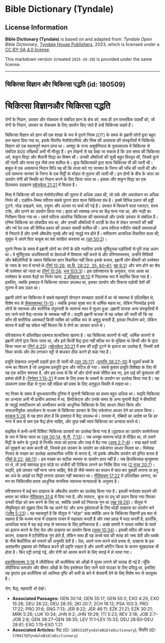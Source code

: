 # Bible Dictionary (Tyndale)

## License Information

**Bible Dictionary (Tyndale)** is based on and adapted from: _Tyndale Open Bible Dictionary_, [Tyndale House Publishers](https://tyndaleopenresources.com/), 2023, which is licensed under a [CC BY-SA 4.0 license](https://creativecommons.org/licenses/by-sa/4.0/legalcode.en).

This markdown version (created `2025-10-20`) is provided under the same license.



--------------------------------

## चिकित्सा विज्ञान और चिकित्सा पद्धति (id: 180509)

चिकित्सा विज्ञान**और चिकित्सा पद्धति**
======================================

रोगों के निदान, उपचार और रोकथाम से संबंधित ज्ञान के क्षेत्र को, साथ ही उन वास्तविक पदार्थों को, जो रोगों के निदान, उपचार या रोकथाम के लिए उपयोग किए जाते हैं उन्हें चिकित्सा कहते हैं।

चिकित्सा विज्ञान को ज्ञान की एक शाखा के रूप में पुराने नियम (OT) के समय के इब्रानी लोगों द्वारा बहुत कम महत्व दिया गया था, इसके विपरीत मेसोपोटामिया और मिस्र की आसपास की संस्कृतियों में चिकित्सा विज्ञान को एक महत्वपूर्ण स्थान प्राप्त था। अश्शूर के राजा अशुर्बनिपाल के पुस्तकालय में चिकित्सा से संबंधित 800 तख्तियाँ अभी भी मौजूद हैं। इन लेखनों से यह देखा जा सकता है कि उस समय की चिकित्सा धर्म, शकुन विद्या और शैतानी विद्या का मिश्रण थी। उनकी औषधियों की सूची बहुत विस्तृत थी, जिसमें कुत्ते की गंदगी और मानव मूत्र जैसे तत्व शामिल थे। कुछ चिकित्सकों द्वारा शल्य चिकित्सा भी की जाती थी। बाबुल में एक असामान्य निदान विधि यह थी कि ताज़ा मारे गए जानवर के जिगर की जाँच की जाती थी और उसे सामान्य जानवर के जिगर के एक मिट्टी के मॉडल से तुलना की जाती थी। इन दोनों के बीच के अंतर का उपयोग रोगी की स्थिति का निदान करने के लिए किया जाता था। इसका और शकुन विद्या का एक दिलचस्प उदाहरण [यहेजकेल 21:21](https://ref.ly/Ezek21:21) में मिलता है।

मिस्र में चिकित्सा की कला मेसोपोटामिया की तुलना में अधिक उन्नत थी, जो तर्क और अवलोकन पर अधिक निर्भर थी। एडविन\-स्मिथ पपीरस सबसे पुराना ज्ञात शल्य चिकित्सा ग्रंथ है। इसमें विभिन्न प्रकार की हड्डी टूटने, जोड़ उखड़ने, घाव, ट्यूमर और अल्सर पर चर्चा की गई है। उपचार में चिपकने वाला प्लास्टर, शल्य टांके, और दागने का उपयोग किया गया। हृदय को रक्तवह\-तन्त्र का केंद्र माना गया था, और नाड़ी का निरीक्षण किया गया था। एबर्स पपीरस आंतरिक चिकित्सा की समस्याओं और उनके उपचार से संबंधित है। एनिमा चिकित्सा का लोकप्रिय रूप था, और उनकी औषधियों में अरंडी के तेल से लेकर जानवरों की चर्बी और गर्म रेत तक की विभिन्न प्रकार की उपचार सामग्री शामिल थीं। अन्य पपीरस स्त्रीरोग संबंधी समस्याओं से निपटते हैं और उनमें औषधीय नुस्खे और कई जादुई मंत्र होते हैं। ममीकरण अत्यधिक विकसित कला थी; यूसुफ ने अपने पिता याकूब का शव संरक्षित करवाया था ([उत 50:2](https://ref.ly/Gen50:2))।

पुराने नियम के समय में इब्रानी लोगों का रोगों के प्रति नज़रिया उनके मूर्तिपूजक पड़ोसियों से पूरी तरह अलग था। वे मूर्तिपूजक अंधविश्वासों या देवताओं में विश्वास नहीं करते थे और परिणामस्वरूप, उन्होंने मिस्रियों और बेबीलोनियों के समान चिकित्सा ज्ञान विकसित नहीं किया इसके बजाय, इब्रानी लोग बीमारी को परमेश्वर के न्याय के रूप में मानते थे ([निर्ग 15:26](https://ref.ly/Exod15:26); [व्य.वि.](https://ref.ly/Deut28:22) [28:22, 35, 60–61](https://ref.ly/Deut28:22); [यूह 9:2](https://ref.ly/John9:2)) और चंगा होने का श्रेय भी परमेश्वर को जाता था ([निर्ग 15:26](https://ref.ly/Exod15:26); [भज 103:3](https://ref.ly/Ps103:3))। इस दर्शनशास्त्र के अनुसार, राजा आसा का परमेश्वर के बजाय वैद्यों पर निर्भर रहना, [2 इतिहास 16:12](https://ref.ly/2Chr16:12) में निंदात्मक रूप में संदर्भित किया गया है। इसलिए, जबकि इस्राएल में चिकित्सा उपचार उपलब्ध था, इसका उपयोग और विकास पड़ोसी देशों की तुलना में कम उन्नत था।

इब्रानी लोगों का चिकित्सा में सबसे महत्वपूर्ण योगदान स्वच्छता उपायों में था जो व्यवस्था में उल्लिखित थे, विशेष रूप से [लैव्यव्यवस्था 11–15](https://ref.ly/Lev11:1-Lev15:33)। जबकि इनका मुख्य रूप से धार्मिक महत्व था, लेकिन निस्संदेह इनसे लोगों के स्वास्थ्य और शारीरिक तंदुरुस्ती के सामान्य स्तर में सुधार हुआ।इब्रानी याजक अन्य संस्कृतियों में पाए जाने वाले वैद्य\-याजक के समकक्ष नहीं थे। यद्यपि इब्रानी याजक से यह अपेक्षा की जाती थी कि वह कौन सी शारीरिक अवस्थाएँ किसी व्यक्ति को धार्मिक रूप से अशुद्ध बनाती हैं, इसका निर्धारण करे, लेकिन शास्त्र में कहीं यह संकेत नहीं मिलता कि वे रोगों का उपचार करते थे।

पवित्रशास्त्र में उल्लिखित एकमात्र शल्यक्रिया खतना है। यह चिकित्सा कारणों से नहीं, धार्मिक कारणों से इब्रानी लोगों द्वारा किया जाता था, और इसे किसी वैद्य द्वारा नहीं बल्कि घर के मुखिया या किसी और के द्वारा किया जाता था ([निर्ग 4:25](https://ref.ly/Exod4:25))।[यहेजकेल 30:21](https://ref.ly/Ezek30:21) में हाथ की हड्डी टूटने के इलाज का उल्लेख है, जिसमें उसे स्थिर करके और लेप लगाकर पट्टी से बांधकर ठीक करने हो कहा गया है।

प्रसूति देखभाल अनुभवी दाइयों द्वारा दी जाती थी ([उत 35:17](https://ref.ly/Gen35:17))।[उत्पत्ति 38:27–30](https://ref.ly/Gen38:27-Gen38:30) में जुड़वाँ बच्चों के जन्म का विवरण है जो अनुप्रस्थ प्रस्तुति द्वारा और जटिल हो गया। सबसे कुशल प्रसूति विशेषज्ञ के लिए भी यह एक कठिन समस्या है, और इस तथ्य से कि माँ और दोनों बच्चे जीवित बच गए, इस दाई की कुशलता की प्रशंसा होती है।[निर्गमन 1:15–21](https://ref.ly/Exod1:15-Exod1:21) में प्रसव के लिए प्रसव के पत्थरों के उपयोग का उल्लेख किया गया है। यह उपकरण प्रसव पीड़ा से गुजर रही महिला को प्रसव के लिए अनुकूल स्थिति में रखता था।

नए नियम के समय में भूमध्यसागरीय दुनिया में यूनानी चिकित्सा का प्रभाव बहुत अधिक था। यद्यपि चिकित्सा का अभ्यास अभी भी प्राचीन अवस्था में था, हिप्पोक्रेट्स और उनके समय के अन्य यूनानी वैद्यों ने बीमारियों के जादुई स्पष्टीकरण को अस्वीकार करके आधुनिक चिकित्सा के लिए आधार तैयार किया और सावधानीपूर्वक अवलोकन के माध्यम से चिकित्सा उपचार के लिए तर्कसंगत आधार देने का प्रयास किया।[मरकुस 5:26](https://ref.ly/Mark5:26) से यह ज्ञात होता है कि इस्राएल में वैद्य उपलब्ध थे। वास्तव में, रब्बियों का आदेश था कि हर नगर में कम से कम एक वैद्य होना चाहिए, और कुछ रब्बी स्वयं चिकित्सा का अभ्यास करते थे।

बाइबिल में कभी\-कभी विशिष्ट चिकित्सा उपचारों का उल्लेख किया गया है।दूदाफल का उपयोग कामोत्तेजक के रूप में किया जाता था ([उत 30:14](https://ref.ly/Gen30:14); [श्रे.गी.](https://ref.ly/Song7:13) [7:13](https://ref.ly/Song7:13))। जब अय्यूब सामान्य फोड़े से पीड़ित था, तो उसने मिट्टी के बर्तन के टुकड़े से निर्जीव त्वचा को हटाया और राख में बैठ गया ([अय्यू 2:7–8](https://ref.ly/Job2:7-Job2:8))। राख बहते घावों को सुखाने का काम करती थी, जिससे इस उपचार के उपयोग का तर्कसंगत आधार मिलता था। यिर्मयाह गिलाद के मरहम का उल्लेख आलंकारिक तरीके से करता है, जो इसके औषधीय उपयोग को इंगित करता है ([यिर्म 8:22](https://ref.ly/Jer8:22); [46:11](https://ref.ly/Jer46:11))। इस मरहम का सटीक स्वभाव या उपयोग ज्ञात नहीं है। जब हिजकिय्याह मृत्युशय्या पर थे, तो उन्हें यशायाह द्वारा फोड़े पर अंजीरों की टिकिया लगाने का निर्देश दिया गया ([2 राजा 20:7](https://ref.ly/2Kgs20:7))। यद्यपि, इसे उपचार नहीं माना जाना चाहिए, वैसे ही जैसे नामान का यरदन में सात बार डुबकी लगाना या प्रभु का अंधे के आंखों पर मिट्टी लगाना उपचार नहीं चमत्कार था। [नीतिवचन 17:22](https://ref.ly/Prov17:22) में उल्लिखित आनन्द, का मन पर चिकित्सीय प्रभाव आधुनिक मानसिक स्वास्थ्य मान्यताओं के अनुरूप है।

पवित्रशास्त्र में कई बार दाखरस के औषधीय उपयोग का उल्लेख किया गया है। इसकी मनोदशा बदलने की क्षमता का संकेत [नीतिवचन 31:6](https://ref.ly/Prov31:6) में दिया गया है, और स्पष्टतः, क्रूस पर प्रभु को प्रदान किया गया सिरका उनकी पीड़ा को कम करने के लिए था, क्योंकि उसमें दर्द निवारक गुण था ([यूह 19:29](https://ref.ly/John19:29))। पौलुस ने तीमुथियुस को सुझाव दिया कि वह अपने पेट और अन्य दुर्बलताओं के लिए थोड़ी दाखरस का उपयोग करे ([1](https://ref.ly/1Tim5:23)[तीमु](https://ref.ly/1Tim5:23) [5:23](https://ref.ly/1Tim5:23))। यह महत्वपूर्ण है कि पौलुस ने "थोड़ा" कहा क्योंकि आज के चिकित्सा विज्ञानी इस बात से सहमत हैं कि मध्यम मात्रा में दाखरस पाचन में सहायता करती है और रक्त प्रवाह में मदद करती है; हालाँकि, अत्यधिक मात्रा में यह कई तरह से स्वास्थ्य के लिए हानिकारक है। अच्छे सामरी ने घायल व्यक्ति के घावों का इलाज करने के लिए तेल और दाखरस का उपयोग किया ([लूका 10:34](https://ref.ly/Luke10:34))। इसकी मदिरा की मात्रा के कारण, दाखरस में एंटीसेप्टिक गुण होते हैं, लेकिन साथ ही यह कच्चे घाव की सतह को जमा देती और थक्के के नीचे बैक्टीरिया को पनपने की अनुमति देती है। तेल, अपने नरम करने वाले प्रभाव से, दाखरस के इस अवांछनीय दुष्प्रभाव को निष्क्रिय करने की प्रवृत्ति रखता है और अपनी कोटिंग क्रिया के कारण सुखदायक भी होता है। फिर पट्टी लगाई गई, और रोगी को आराम करने के लिए सराई में ले जाया गया।

[प्रकाशितवाक्य 3:18](https://ref.ly/Rev3:18) में लौदीकिया की कलीसिया को आँखों में सुरमा लगाने की सलाह दी गई है।चूँकि लौदीकिया कमज़ोर और बीमार आँखों के लिए इस्तेमाल किए जाने वाले पाउडर के लिए प्रसिद्ध था, इसलिए यह दृष्टांत इस कलीसिया को आत्मिक दृष्टि की कमी के बारे में चेतावनी देने के लिए विशेष रूप से उपयुक्त है।

रोग; वैद्य; महामारी *भी देखें*। 

* **Associated Passages:** GEN 30:14; GEN 35:17; GEN 50:2; EXO 4:25; EXO 15:26; DEU 28:22; DEU 28:35; 2KI 20:7; 2CH 16:12; PSA 103:3; PRO 17:22; PRO 31:6; SNG 7:13; JER 8:22; JER 46:11; EZK 21:21; EZK 30:21; MRK 5:26; LUK 10:34; JHN 9:2; JHN 19:29; 1TI 5:23; REV 3:18; JOB 2:7–JOB 2:8; GEN 38:27–GEN 38:30; LEV 11:1–LEV 15:33; DEU 28:60–DEU 28:61; EXO 1:15–EXO 1:21
* **Associated Articles:** वैद्य (ID: `180531@TyndaleBibleDictionary`); विपत्ति (ID: `578927@TyndaleBibleDictionary`)

